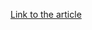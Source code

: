 [Link to the article](https://asec.ahnlab.com/wp-content/uploads/2023/11/Sep_Threat-Trend-Report-on-Ransomware-Statistics-and-Major-Issues.pdf)
